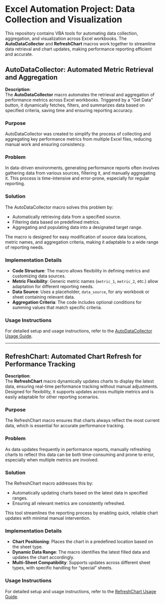 # Excel Automation Project: Data Collection and Visualization

This repository contains VBA tools for automating data collection, aggregation, and visualization across Excel workbooks. The **AutoDataCollector** and **RefreshChart** macros work together to streamline data retrieval and chart updates, making performance reporting efficient and accurate.

## AutoDataCollector: Automated Metric Retrieval and Aggregation

**Description**:  
The **AutoDataCollector** macro automates the retrieval and aggregation of performance metrics across Excel workbooks. Triggered by a "Get Data" button, it dynamically fetches, filters, and summarizes data based on specified criteria, saving time and ensuring reporting accuracy.

### Purpose

AutoDataCollector was created to simplify the process of collecting and aggregating key performance metrics from multiple Excel files, reducing manual work and ensuring consistency.

### Problem

In data-driven environments, generating performance reports often involves gathering data from various sources, filtering it, and manually aggregating it. This process is time-intensive and error-prone, especially for regular reporting.

### Solution

The AutoDataCollector macro solves this problem by:
- Automatically retrieving data from a specified source.
- Filtering data based on predefined metrics.
- Aggregating and populating data into a designated target range.

The macro is designed for easy modification of source data locations, metric names, and aggregation criteria, making it adaptable to a wide range of reporting needs.

### Implementation Details

- **Code Structure**: The macro allows flexibility in defining metrics and customizing data sources.
- **Metric Flexibility**: Generic metric names (`metric_1`, `metric_2`, etc.) allow adaptation for different reporting needs.
- **Data Source**: Uses a placeholder, `data_source`, for any workbook or sheet containing relevant data.
- **Aggregation Criteria**: The code includes optional conditions for summing values that match specific criteria.

### Usage Instructions

For detailed setup and usage instructions, refer to the [AutoDataCollector Usage Guide](docs/AutoDataCollector_usage_example.md).

---

## RefreshChart: Automated Chart Refresh for Performance Tracking

**Description**:  
The **RefreshChart** macro dynamically updates charts to display the latest data, ensuring real-time performance tracking without manual adjustments. Designed for flexibility, it supports updates across multiple metrics and is easily adaptable for other reporting scenarios.

### Purpose

The RefreshChart macro ensures that charts always reflect the most current data, which is essential for accurate performance tracking.

### Problem

As data updates frequently in performance reports, manually refreshing charts to reflect this data can be both time-consuming and prone to error, especially when multiple metrics are involved.

### Solution

The RefreshChart macro addresses this by:
- Automatically updating charts based on the latest data in specified ranges.
- Ensuring all relevant metrics are consistently refreshed.

This tool streamlines the reporting process by enabling quick, reliable chart updates with minimal manual intervention.

### Implementation Details

- **Chart Positioning**: Places the chart in a predefined location based on the sheet type.
- **Dynamic Data Range**: The macro identifies the latest filled data and updates the chart accordingly.
- **Multi-Sheet Compatibility**: Supports updates across different sheet types, with specific handling for “special” sheets.

### Usage Instructions

For detailed setup and usage instructions, refer to the [RefreshChart Usage Guide](docs/RefreshChart_usage_example.md).
